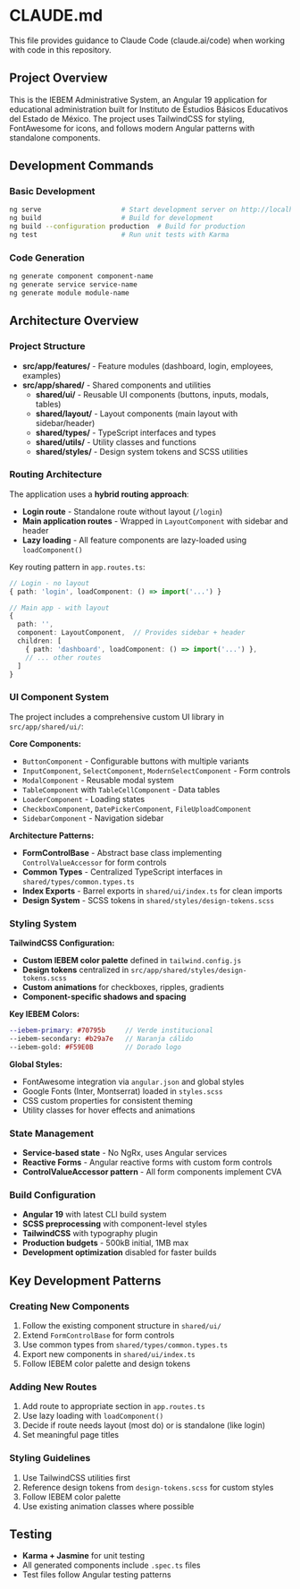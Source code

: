 # CLAUDE.md

This file provides guidance to Claude Code (claude.ai/code) when working with code in this repository.

## Project Overview

This is the IEBEM Administrative System, an Angular 19 application for educational administration built for Instituto de Estudios Básicos Educativos del Estado de México. The project uses TailwindCSS for styling, FontAwesome for icons, and follows modern Angular patterns with standalone components.

## Development Commands

### Basic Development
```bash
ng serve                    # Start development server on http://localhost:4200
ng build                    # Build for development
ng build --configuration production  # Build for production
ng test                     # Run unit tests with Karma
```

### Code Generation
```bash
ng generate component component-name
ng generate service service-name
ng generate module module-name
```

## Architecture Overview

### Project Structure
- **src/app/features/** - Feature modules (dashboard, login, employees, examples)
- **src/app/shared/** - Shared components and utilities
  - **shared/ui/** - Reusable UI components (buttons, inputs, modals, tables)
  - **shared/layout/** - Layout components (main layout with sidebar/header)
  - **shared/types/** - TypeScript interfaces and types
  - **shared/utils/** - Utility classes and functions
  - **shared/styles/** - Design system tokens and SCSS utilities

### Routing Architecture
The application uses a **hybrid routing approach**:
- **Login route** - Standalone route without layout (`/login`)
- **Main application routes** - Wrapped in `LayoutComponent` with sidebar and header
- **Lazy loading** - All feature components are lazy-loaded using `loadComponent()`

Key routing pattern in `app.routes.ts`:
```typescript
// Login - no layout
{ path: 'login', loadComponent: () => import('...') }

// Main app - with layout
{
  path: '',
  component: LayoutComponent,  // Provides sidebar + header
  children: [
    { path: 'dashboard', loadComponent: () => import('...') },
    // ... other routes
  ]
}
```

### UI Component System
The project includes a comprehensive custom UI library in `src/app/shared/ui/`:

**Core Components:**
- `ButtonComponent` - Configurable buttons with multiple variants
- `InputComponent`, `SelectComponent`, `ModernSelectComponent` - Form controls
- `ModalComponent` - Reusable modal system
- `TableComponent` with `TableCellComponent` - Data tables
- `LoaderComponent` - Loading states
- `CheckboxComponent`, `DatePickerComponent`, `FileUploadComponent`
- `SidebarComponent` - Navigation sidebar

**Architecture Patterns:**
- **FormControlBase** - Abstract base class implementing `ControlValueAccessor` for form controls
- **Common Types** - Centralized TypeScript interfaces in `shared/types/common.types.ts`
- **Index Exports** - Barrel exports in `shared/ui/index.ts` for clean imports
- **Design System** - SCSS tokens in `shared/styles/design-tokens.scss`

### Styling System

**TailwindCSS Configuration:**
- **Custom IEBEM color palette** defined in `tailwind.config.js`
- **Design tokens** centralized in `src/app/shared/styles/design-tokens.scss`
- **Custom animations** for checkboxes, ripples, gradients
- **Component-specific shadows and spacing**

**Key IEBEM Colors:**
```scss
--iebem-primary: #70795b     // Verde institucional
--iebem-secondary: #b29a7e   // Naranja cálido
--iebem-gold: #F59E0B        // Dorado logo
```

**Global Styles:**
- FontAwesome integration via `angular.json` and global styles
- Google Fonts (Inter, Montserrat) loaded in `styles.scss`
- CSS custom properties for consistent theming
- Utility classes for hover effects and animations

### State Management
- **Service-based state** - No NgRx, uses Angular services
- **Reactive Forms** - Angular reactive forms with custom form controls
- **ControlValueAccessor pattern** - All form components implement CVA

### Build Configuration
- **Angular 19** with latest CLI build system
- **SCSS preprocessing** with component-level styles
- **TailwindCSS** with typography plugin
- **Production budgets** - 500kB initial, 1MB max
- **Development optimization** disabled for faster builds

## Key Development Patterns

### Creating New Components
1. Follow the existing component structure in `shared/ui/`
2. Extend `FormControlBase` for form controls
3. Use common types from `shared/types/common.types.ts`
4. Export new components in `shared/ui/index.ts`
5. Follow IEBEM color palette and design tokens

### Adding New Routes
1. Add route to appropriate section in `app.routes.ts`
2. Use lazy loading with `loadComponent()`
3. Decide if route needs layout (most do) or is standalone (like login)
4. Set meaningful page titles

### Styling Guidelines
1. Use TailwindCSS utilities first
2. Reference design tokens from `design-tokens.scss` for custom styles
3. Follow IEBEM color palette
4. Use existing animation classes where possible

## Testing
- **Karma + Jasmine** for unit testing
- All generated components include `.spec.ts` files
- Test files follow Angular testing patterns